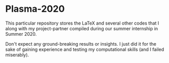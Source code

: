 # Plasma-2020

This particular repository stores the LaTeX and several other codes that I along with my project-partner compiled during our summer internship in Summer 2020.

Don't expect any ground-breaking results or insights. I just did it for the sake of gaining experience and testing my computational skills (and I failed miserably).

